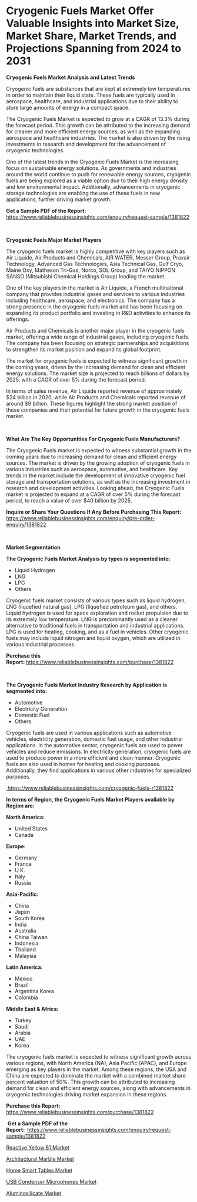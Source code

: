 <p><h1>Cryogenic Fuels Market Offer Valuable Insights into Market Size, Market Share, Market Trends, and Projections Spanning from 2024 to 2031</h1></p><p><strong>Cryogenic Fuels Market Analysis and Latest Trends</strong></p>
<p><p>Cryogenic fuels are substances that are kept at extremely low temperatures in order to maintain their liquid state. These fuels are typically used in aerospace, healthcare, and industrial applications due to their ability to store large amounts of energy in a compact space.</p><p>The Cryogenic Fuels Market is expected to grow at a CAGR of 13.3% during the forecast period. This growth can be attributed to the increasing demand for cleaner and more efficient energy sources, as well as the expanding aerospace and healthcare industries. The market is also driven by the rising investments in research and development for the advancement of cryogenic technologies.</p><p>One of the latest trends in the Cryogenic Fuels Market is the increasing focus on sustainable energy solutions. As governments and industries around the world continue to push for renewable energy sources, cryogenic fuels are being explored as a viable option due to their high energy density and low environmental impact. Additionally, advancements in cryogenic storage technologies are enabling the use of these fuels in new applications, further driving market growth.</p></p>
<p><strong>Get a Sample PDF of the Report:&nbsp;</strong> <a href="https://www.reliablebusinessinsights.com/enquiry/request-sample/1381822">https://www.reliablebusinessinsights.com/enquiry/request-sample/1381822</a></p>
<p>&nbsp;</p>
<p><strong>Cryogenic Fuels Major Market Players</strong></p>
<p><p>The cryogenic fuels market is highly competitive with key players such as Air Liquide, Air Products and Chemicals, AIR WATER, Messer Group, Praxair Technology, Advanced Gas Technologies, Asia Technical Gas, Gulf Cryo, Maine Oxy, Matheson Tri-Gas, Norco, SOL Group, and TAIYO NIPPON SANSO (Mitsubishi Chemical Holdings Group) leading the market.</p><p>One of the key players in the market is Air Liquide, a French multinational company that provides industrial gases and services to various industries including healthcare, aerospace, and electronics. The company has a strong presence in the cryogenic fuels market and has been focusing on expanding its product portfolio and investing in R&D activities to enhance its offerings.</p><p>Air Products and Chemicals is another major player in the cryogenic fuels market, offering a wide range of industrial gases, including cryogenic fuels. The company has been focusing on strategic partnerships and acquisitions to strengthen its market position and expand its global footprint.</p><p>The market for cryogenic fuels is expected to witness significant growth in the coming years, driven by the increasing demand for clean and efficient energy solutions. The market size is projected to reach billions of dollars by 2025, with a CAGR of over 5% during the forecast period.</p><p>In terms of sales revenue, Air Liquide reported revenue of approximately $24 billion in 2020, while Air Products and Chemicals reported revenue of around $9 billion. These figures highlight the strong market position of these companies and their potential for future growth in the cryogenic fuels market.</p></p>
<p>&nbsp;</p>
<p><strong>What Are The Key Opportunities For Cryogenic Fuels Manufacturers?</strong></p>
<p><p>The Cryogenic Fuels market is expected to witness substantial growth in the coming years due to increasing demand for clean and efficient energy sources. The market is driven by the growing adoption of cryogenic fuels in various industries such as aerospace, automotive, and healthcare. Key trends in the market include the development of innovative cryogenic fuel storage and transportation solutions, as well as the increasing investment in research and development activities. Looking ahead, the Cryogenic Fuels market is projected to expand at a CAGR of over 5% during the forecast period, to reach a value of over $40 billion by 2025.</p></p>
<p><strong>Inquire or Share Your Questions If Any Before Purchasing This Report:</strong> <a href="https://www.reliablebusinessinsights.com/enquiry/pre-order-enquiry/1381822">https://www.reliablebusinessinsights.com/enquiry/pre-order-enquiry/1381822</a></p>
<p>&nbsp;</p>
<p><strong>Market Segmentation</strong></p>
<p><strong>The Cryogenic Fuels Market Analysis by types is segmented into:</strong></p>
<p><ul><li>Liquid Hydrogen</li><li>LNG</li><li>LPG</li><li>Others</li></ul></p>
<p><p>Cryogenic fuels market consists of various types such as liquid hydrogen, LNG (liquefied natural gas), LPG (liquefied petroleum gas), and others. Liquid hydrogen is used for space exploration and rocket propulsion due to its extremely low temperature. LNG is predominantly used as a cleaner alternative to traditional fuels in transportation and industrial applications. LPG is used for heating, cooking, and as a fuel in vehicles. Other cryogenic fuels may include liquid nitrogen and liquid oxygen, which are utilized in various industrial processes.</p></p>
<p><strong>Purchase this Report:&nbsp;</strong><a href="https://www.reliablebusinessinsights.com/purchase/1381822">https://www.reliablebusinessinsights.com/purchase/1381822</a></p>
<p>&nbsp;</p>
<p><strong>The Cryogenic Fuels Market Industry Research by Application is segmented into:</strong></p>
<p><ul><li>Automotive</li><li>Electricity Generation</li><li>Domestic Fuel</li><li>Others</li></ul></p>
<p><p>Cryogenic fuels are used in various applications such as automotive vehicles, electricity generation, domestic fuel usage, and other industrial applications. In the automotive sector, cryogenic fuels are used to power vehicles and reduce emissions. In electricity generation, cryogenic fuels are used to produce power in a more efficient and clean manner. Cryogenic fuels are also used in homes for heating and cooking purposes. Additionally, they find applications in various other industries for specialized purposes.</p></p>
<p><a href="https://www.reliablebusinessinsights.com/cryogenic-fuels-r1381822">&nbsp;https://www.reliablebusinessinsights.com/cryogenic-fuels-r1381822</a></p>
<p><strong>In terms of Region, the Cryogenic Fuels Market Players available by Region are:</strong></p>
<p>
    <p> <strong> North America: </strong>
        <ul>
            <li>United States</li>
            <li>Canada</li>
        </ul>
        </p> 
    <p> <strong> Europe: </strong>
        <ul>
            <li>Germany</li>
            <li>France</li>
            <li>U.K.</li>
            <li>Italy</li>
            <li>Russia</li>
        </ul>
        </p> 
    <p> <strong> Asia-Pacific: </strong>
        <ul>
            <li>China</li>
            <li>Japan</li>
            <li>South Korea</li>
            <li>India</li>
            <li>Australia</li>
            <li>China Taiwan</li>
            <li>Indonesia</li>
            <li>Thailand</li>
            <li>Malaysia</li>
        </ul>
        </p> 
    <p> <strong> Latin America: </strong>
        <ul>
            <li>Mexico</li>
            <li>Brazil</li>
            <li>Argentina Korea</li>
            <li>Colombia</li>
        </ul>
        </p> 
    <p> <strong> Middle East & Africa: </strong>
        <ul>
            <li>Turkey</li>
            <li>Saudi</li>
            <li>Arabia</li>
            <li>UAE</li>
            <li>Korea</li>
        </ul>
    </p>
    </p>
<p><p>The cryogenic fuels market is expected to witness significant growth across various regions, with North America (NA), Asia Pacific (APAC), and Europe emerging as key players in the market. Among these regions, the USA and China are expected to dominate the market with a combined market share percent valuation of 50%. This growth can be attributed to increasing demand for clean and efficient energy sources, along with advancements in cryogenic technologies driving market expansion in these regions.</p></p>
<p><strong>Purchase this Report: </strong><a href="https://www.reliablebusinessinsights.com/purchase/1381822">https://www.reliablebusinessinsights.com/purchase/1381822</a></p>
<p>&nbsp;<strong>Get a Sample PDF of the Report:&nbsp;&nbsp;</strong><a href="https://www.reliablebusinessinsights.com/enquiry/request-sample/1381822">https://www.reliablebusinessinsights.com/enquiry/request-sample/1381822</a></p>
<p><strong></strong></p>
<p><p><a href="https://medium.com/@carol.alsopr44536/reactive-yellow-81-market-share-and-new-trends-analysis-by-its-type-application-end-use-and-53e092d036ab">Reactive Yellow 81 Market</a></p><p><a href="https://www.linkedin.com/pulse/architectural-marble-market-trends-analysis-opportunities-vlbzf">Architectural Marble Market</a></p><p><a href="https://medium.com/@ralphyoung1949/global-home-smart-tables-market-analysis-trends-forecasts-and-growth-opportunities-2024-2031-4a22f37d2856">Home Smart Tables Market</a></p><p><a href="https://github.com/staberhelen84/Market-Research-Report-List-1/blob/main/usb-condenser-microphones-market.md">USB Condenser Microphones Market</a></p><p><a href="https://www.linkedin.com/pulse/aluminosilicate-market-size-share-analysis-growth-trends-jgd4f">Aluminosilicate Market</a></p></p>